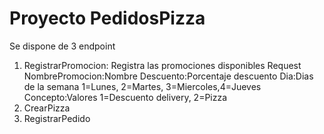 # Proyecto PedidosPizza
Se dispone de 3 endpoint
1. RegistrarPromocion: Registra las promociones disponibles
   Request  NombrePromocion:Nombre
            Descuento:Porcentaje descuento
            Dia:Dias de la semana 1=Lunes, 2=Martes, 3=Miercoles,4=Jueves
            Concepto:Valores 1=Descuento delivery, 2=Pizza
3. CrearPizza
4. RegistrarPedido
